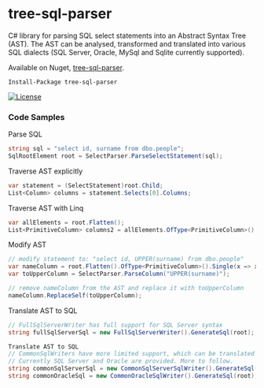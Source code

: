 # tree-sql-parser
C# library for parsing SQL select statements into an Abstract Syntax Tree (AST).
The AST can be analysed, transformed and translated into various SQL dialects (SQL Server, Oracle, MySql and Sqlite currently supported).

Available on Nuget, [tree-sql-parser](https://www.nuget.org/packages/Tree-Sql-Parser//).

    Install-Package tree-sql-parser

[![License](https://img.shields.io/badge/License-Apache%202.0-blue.svg)](https://opensource.org/licenses/Apache-2.0)

### Code Samples
Parse SQL
```cs
string sql = "select id, surname from dbo.people";
SqlRootElement root = SelectParser.ParseSelectStatement(sql);
```
Traverse AST explicitly
```cs
var statement = (SelectStatement)root.Child;
List<Column> columns = statement.Selects[0].Columns;
```
Traverse AST with Linq
```cs
var allElements = root.Flatten();
List<PrimitiveColumn> columns2 = allElements.OfType<PrimitiveColumn>().ToList();
```
Modify AST
```cs
// modify statement to: "select id, UPPER(surname) from dbo.people"
var nameColumn = root.Flatten().OfType<PrimitiveColumn>().Single(x => x.Name.Name == "surname");
var toUpperColumn = SelectParser.ParseColumn("UPPER(surname)");

// remove nameColumn from the AST and replace it with toUpperColumn
nameColumn.ReplaceSelf(toUpperColumn);
```
Translate AST to SQL
```cs
// FullSqlServerWriter has full support for SQL Server syntax
string fullSqlServerSql = new FullSqlServerWriter().GenerateSql(root);

Translate AST to SQL
// CommonSqlWriters have more limited support, which can be translated to a variety of dialects
// Currently SQL Server and Oracle are provided. More to follow.
string commonSqlServerSql = new CommonSqlServerSqlWriter().GenerateSql(root);
string commonOracleSql = new CommonOracleSqlWriter().GenerateSql(root);
```
